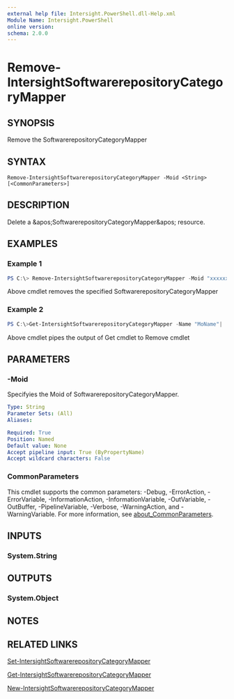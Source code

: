 ```yaml
---
external help file: Intersight.PowerShell.dll-Help.xml
Module Name: Intersight.PowerShell
online version:
schema: 2.0.0
---
```


# Remove-IntersightSoftwarerepositoryCategoryMapper

## SYNOPSIS
Remove the SoftwarerepositoryCategoryMapper

## SYNTAX

```
Remove-IntersightSoftwarerepositoryCategoryMapper -Moid <String> [<CommonParameters>]
```

## DESCRIPTION
Delete a &amp;apos;SoftwarerepositoryCategoryMapper&amp;apos; resource.

## EXAMPLES

### Example 1
```powershell
PS C:\> Remove-IntersightSoftwarerepositoryCategoryMapper -Moid "xxxxxxxxxxxxxxxxxxxxxxxxxxx"
```
Above cmdlet removes the specified SoftwarerepositoryCategoryMapper 

### Example 2
```powershell
PS C:\>Get-IntersightSoftwarerepositoryCategoryMapper -Name "MoName"|  Remove-IntersightSoftwarerepositoryCategoryMapper
```
Above cmdlet pipes the output of Get cmdlet to Remove cmdlet

## PARAMETERS

### -Moid
Specifyies the Moid of SoftwarerepositoryCategoryMapper.

```yaml
Type: String
Parameter Sets: (All)
Aliases:

Required: True
Position: Named
Default value: None
Accept pipeline input: True (ByPropertyName)
Accept wildcard characters: False
```

### CommonParameters
This cmdlet supports the common parameters: -Debug, -ErrorAction, -ErrorVariable, -InformationAction, -InformationVariable, -OutVariable, -OutBuffer, -PipelineVariable, -Verbose, -WarningAction, and -WarningVariable. For more information, see [about_CommonParameters](http://go.microsoft.com/fwlink/?LinkID=113216).

## INPUTS

### System.String

## OUTPUTS

### System.Object
## NOTES

## RELATED LINKS

[Set-IntersightSoftwarerepositoryCategoryMapper](./Set-IntersightSoftwarerepositoryCategoryMapper.md)

[Get-IntersightSoftwarerepositoryCategoryMapper](./Get-IntersightSoftwarerepositoryCategoryMapper.md)

[New-IntersightSoftwarerepositoryCategoryMapper](./New-IntersightSoftwarerepositoryCategoryMapper.md)

